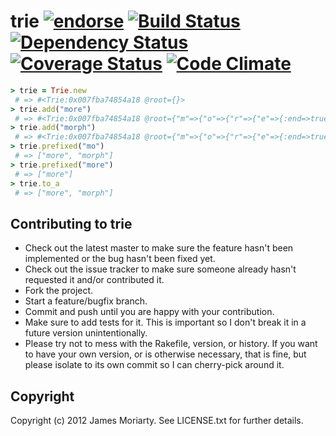 trie [![endorse](https://api.coderwall.com/jamesmoriarty/endorsecount.png)](https://coderwall.com/jamesmoriarty) [![Build Status](https://secure.travis-ci.org/jamesmoriarty/trie.png)](https://secure.travis-ci.org/jamesmoriarty/trie.png) [![Dependency Status](https://gemnasium.com/jamesmoriarty/trie.png)](https://gemnasium.com/jamesmoriarty/trie) [![Coverage Status](https://coveralls.io/repos/jamesmoriarty/trie/badge.png?branch=master)](https://coveralls.io/r/jamesmoriarty/trie) [![Code Climate](https://codeclimate.com/github/jamesmoriarty/trie.png)](https://codeclimate.com/github/jamesmoriarty/trie)
=====

```ruby
> trie = Trie.new
 # => #<Trie:0x007fba74854a18 @root={}>
> trie.add("more")
 # => #<Trie:0x007fba74854a18 @root={"m"=>{"o"=>{"r"=>{"e"=>{:end=>true}}}}}>
> trie.add("morph")
 # => #<Trie:0x007fba74854a18 @root={"m"=>{"o"=>{"r"=>{"e"=>{:end=>true}, "p"=>{"h"=>{:end=>true}}}}}}>
> trie.prefixed("mo")
 # => ["more", "morph"]
> trie.prefixed("more")
 # => ["more"]
> trie.to_a
 # => ["more", "morph"]
```

Contributing to trie
--------------------

* Check out the latest master to make sure the feature hasn't been implemented or the bug hasn't been fixed yet.
* Check out the issue tracker to make sure someone already hasn't requested it and/or contributed it.
* Fork the project.
* Start a feature/bugfix branch.
* Commit and push until you are happy with your contribution.
* Make sure to add tests for it. This is important so I don't break it in a future version unintentionally.
* Please try not to mess with the Rakefile, version, or history. If you want to have your own version, or is otherwise necessary, that is fine, but please isolate to its own commit so I can cherry-pick around it.

Copyright
---------

Copyright (c) 2012 James Moriarty. See LICENSE.txt for
further details.

